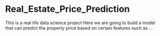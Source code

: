 # Real_Estate_Price_Prediction

This is a real life data science project
Here we are going to build a model that can predict the property price based on certain features such as ...

